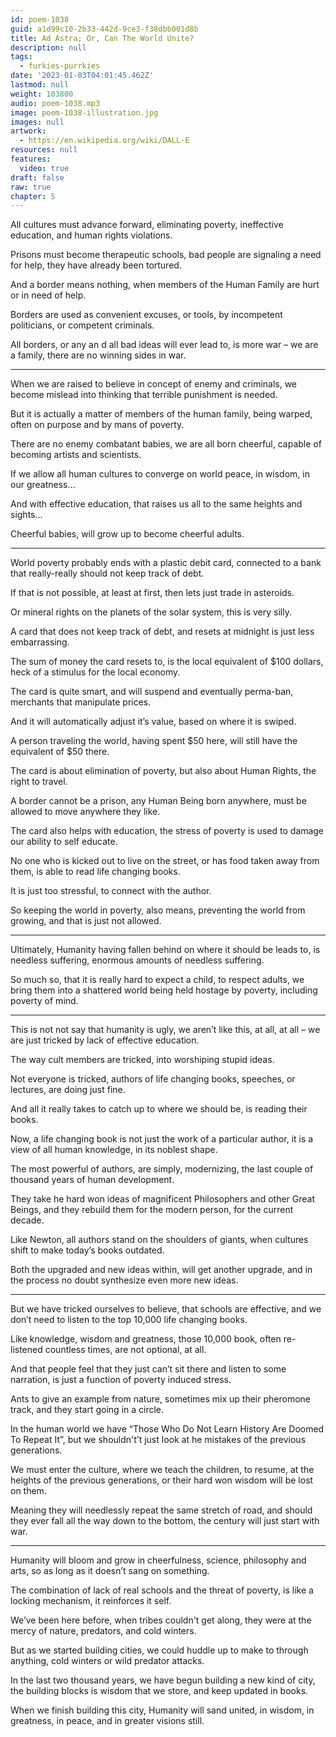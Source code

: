 ```yaml
---
id: poem-1038
guid: a1d99c10-2b33-442d-9ce3-f38dbb001d8b
title: Ad Astra; Or, Can The World Unite?
description: null
tags:
  - furkies-purrkies
date: '2023-01-03T04:01:45.462Z'
lastmod: null
weight: 103800
audio: poem-1038.mp3
image: poem-1038-illustration.jpg
images: null
artwork:
  - https://en.wikipedia.org/wiki/DALL-E
resources: null
features:
  video: true
draft: false
raw: true
chapter: 5
---
```


All cultures must advance forward,
eliminating poverty, ineffective education, and human rights violations.

Prisons must become therapeutic schools,
bad people are signaling a need for help, they have already been tortured.

And a border means nothing,
when members of the Human Family are hurt or in need of help.

Borders are used as convenient excuses, or tools,
by incompetent politicians, or competent criminals.

All borders, or any an d all bad ideas will ever lead to,
is more war – we are a family, there are no winning sides in war.

---

When we are raised to believe in concept of enemy and criminals,
we become mislead into thinking that terrible punishment is needed.

But it is actually a matter of members of the human family,
being warped, often on purpose and by mans of poverty.

There are no enemy combatant babies,
we are all born cheerful, capable of becoming artists and scientists.

If we allow all human cultures to converge on world peace,
in wisdom, in our greatness…

And with effective education,
that raises us all to the same heights and sights…

Cheerful babies,
will grow up to become cheerful adults.

---

World poverty probably ends with a plastic debit card,
connected to a bank that really-really should not keep track of debt.

If that is not possible, at least at first,
then lets just trade in asteroids.

Or mineral rights on the planets of the solar system,
this is very silly.

A card that does not keep track of debt,
and resets at midnight is just less embarrassing.

The sum of money the card resets to,
is the local equivalent of $100 dollars, heck of a stimulus for the local economy.

The card is quite smart, and will suspend and eventually perma-ban,
merchants that manipulate prices.

And it will automatically adjust it’s value,
based on where it is swiped.

A person traveling the world, having spent $50 here,
will still have the equivalent of $50 there.

The card is about elimination of poverty,
but also about Human Rights, the right to travel.

A border cannot be a prison,
any Human Being born anywhere, must be allowed to move anywhere they like.

The card also helps with education,
the stress of poverty is used to damage our ability to self educate.

No one who is kicked out to live on the street,
or has food taken away from them, is able to read life changing books.

It is just too stressful,
to connect with the author.

So keeping the world in poverty,
also means, preventing the world from growing, and that is just not allowed.

---

Ultimately, Humanity having fallen behind on where it should be leads to,
is needless suffering, enormous amounts of needless suffering.

So much so, that it is really hard to expect a child, to respect adults,
we bring them into a shattered world being held hostage by poverty, including poverty of mind.

---

This is not not say that humanity is ugly,
we aren’t like this, at all, at all – we are just tricked by lack of effective education.

The way cult members are tricked,
into worshiping stupid ideas.

Not everyone is tricked, authors of life changing books, speeches,
or lectures, are doing just fine.

And all it really takes to catch up to where we should be,
is reading their books.

Now, a life changing book is not just the work of a particular author,
it is a view of all human knowledge, in its noblest shape.

The most powerful of authors, are simply, modernizing,
the last couple of thousand years of human development.

They take he hard won ideas of magnificent Philosophers and other Great Beings,
and they rebuild them for the modern person, for the current decade.

Like Newton, all authors stand on the shoulders of giants,
when cultures shift to make today’s books outdated.

Both the upgraded and new ideas within,
will get another upgrade, and in the process no doubt synthesize even more new ideas.

---

But we have tricked ourselves to believe, that schools are effective,
and we don’t need to listen to the top 10,000 life changing books.

Like knowledge, wisdom and greatness, those 10,000 book,
often re-listened countless times, are not optional, at all.

And that people feel that they just can’t sit there and listen to some narration,
is just a function of poverty induced stress.

Ants to give an example from nature, sometimes mix up their pheromone track,
and they start going in a circle.

In the human world we have “Those Who Do Not Learn History Are Doomed To Repeat It”,
but we shouldn't’t just look at he mistakes of the previous generations.

We must enter the culture, where we teach the children, to resume,
at the heights of the previous generations, or their hard won wisdom will be lost on them.

Meaning they will needlessly repeat the same stretch of road,
and should they ever fall all the way down to the bottom, the century will just start with war.

---

Humanity will bloom and grow in cheerfulness, science, philosophy and arts,
so as long as it doesn’t sang on something.

The combination of lack of real schools and the threat of poverty,
is like a locking mechanism, it reinforces it self.

We’ve been here before, when tribes couldn't get along,
they were at the mercy of nature, predators, and cold winters.

But as we started building cities,
we could huddle up to make to through anything, cold winters or wild predator attacks.

In the last two thousand years, we have begun building a new kind of city,
the building blocks is wisdom that we store, and keep updated in books.

When we finish building this city,
Humanity will sand united, in wisdom, in greatness, in peace, and in greater visions still.
